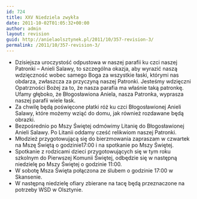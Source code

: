 ```yaml
---
id: 724
title: XXV Niedziela zwykła
date: 2011-10-02T01:05:32+00:00
author: admin
layout: revision
guid: http://anielaolsztynek.pl/2011/10/357-revision-3/
permalink: /2011/10/357-revision-3/
---
```

  * Dzisiejsza uroczystość odpustowa w naszej parafii ku czci naszej Patronki &#8211; Anieli Salawy, to szczególna okazja, aby wyrazić naszą wdzięczność wobec samego Boga za wszystkie łaski, którymi nas obdarza, zwłaszcza za przyczyną naszej Patronki. Jesteśmy wdzięczni Opatrzności Bożej za to, że nasza parafia ma właśnie taką patronkę. Ufamy głęboko, że Błogosławiona Aniela, nasza Patronka, wyprasza naszej parafii wiele łask.
  * Za chwilę będą poświęcone płatki róż ku czci Błogosławionej Anieli Salawy, które możemy wziąć do domu, jak również rozdawane będą obrazki.
  * Bezpośrednio po Mszy Świętej odmówimy Litanię do Błogosławionej Anieli Salawy. Po Litanii oddamy cześć relikwiom naszej Patronki.
  * Młodzież przygotowującą się do bierzmowania zapraszam w czwartek na Mszę Świętą o godzinie17:00 i na spotkanie po Mszy Świętej.
  * Spotkanie z rodzicami dzieci przygotowujących się w tym roku szkolnym do Pierwszej Komunii Świętej, odbędzie się w następną niedzielę po Mszy Świętej o godzinie 11:00.
  * W sobotę Msza Święta połączona ze ślubem o godzinie 17:00 w Skansenie.
  * W następną niedzielę ofiary zbierane na tacę będą przeznaczone na potrzeby WSD w Olsztynie.